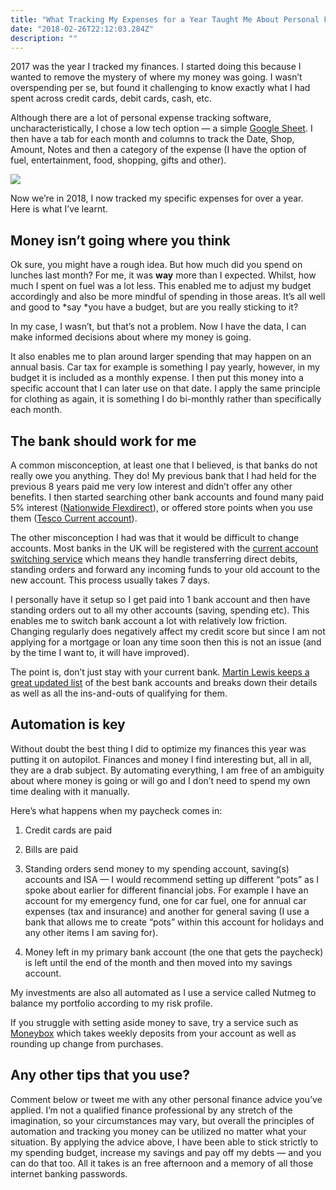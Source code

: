 ```yaml
---
title: "What Tracking My Expenses for a Year Taught Me About Personal Finance"
date: "2018-02-26T22:12:03.284Z"
description: ""
---
```


2017 was the year I tracked my finances. I started doing this because I wanted to remove the mystery of where my money was going. I wasn’t overspending per se, but found it challenging to know exactly what I had spent across credit cards, debit cards, cash, etc.

Although there are a lot of personal expense tracking software, uncharacteristically, I chose a low tech option — a simple [Google Sheet](https://www.google.com/sheets/about/). I then have a tab for each month and columns to track the Date, Shop, Amount, Notes and then a category of the expense (I have the option of fuel, entertainment, food, shopping, gifts and other).

![](https://cdn-images-1.medium.com/max/2000/1*xHO8TCWzWqaSueqOiEELQw.jpeg)

Now we’re in 2018, I now tracked my specific expenses for over a year. Here is what I’ve learnt.

## Money isn’t going where you think

Ok sure, you might have a rough idea. But how much did you spend on lunches last month? For me, it was **way** more than I expected. Whilst, how much I spent on fuel was a lot less. This enabled me to adjust my budget accordingly and also be more mindful of spending in those areas. It’s all well and good to *say *you have a budget, but are you really sticking to it?

In my case, I wasn’t, but that’s not a problem. Now I have the data, I can make informed decisions about where my money is going.

It also enables me to plan around larger spending that may happen on an annual basis. Car tax for example is something I pay yearly, however, in my budget it is included as a monthly expense. I then put this money into a specific account that I can later use on that date. I apply the same principle for clothing as again, it is something I do bi-monthly rather than specifically each month.

## The bank should work for me

A common misconception, at least one that I believed, is that banks do not really owe you anything. They do! My previous bank that I had held for the previous 8 years paid me very low interest and didn’t offer any other benefits. I then started searching other bank accounts and found many paid 5% interest ([Nationwide Flexdirect](https://www.nationwide.co.uk/products/current-accounts/flexdirect/features-and-benefits)), or offered store points when you use them ([Tesco Current account](https://www.tescobank.com/current-accounts/)).

The other misconception I had was that it would be difficult to change accounts. Most banks in the UK will be registered with the [current account switching service](https://www.currentaccountswitch.co.uk/Pages/Home.aspx) which means they handle transferring direct debits, standing orders and forward any incoming funds to your old account to the new account. This process usually takes 7 days.

I personally have it setup so I get paid into 1 bank account and then have standing orders out to all my other accounts (saving, spending etc). This enables me to switch bank account a lot with relatively low friction. Changing regularly does negatively affect my credit score but since I am not applying for a mortgage or loan any time soon then this is not an issue (and by the time I want to, it will have improved).

The point is, don’t just stay with your current bank. [Martin Lewis keeps a great updated list](https://www.moneysavingexpert.com/banking/compare-best-bank-accounts) of the best bank accounts and breaks down their details as well as all the ins-and-outs of qualifying for them.

## Automation is key

Without doubt the best thing I did to optimize my finances this year was putting it on autopilot. Finances and money I find interesting but, all in all, they are a drab subject. By automating everything, I am free of an ambiguity about where money is going or will go and I don’t need to spend my own time dealing with it manually.

Here’s what happens when my paycheck comes in:

1. Credit cards are paid

1. Bills are paid

1. Standing orders send money to my spending account, saving(s) accounts and ISA — I would recommend setting up different “pots” as I spoke about earlier for different financial jobs. For example I have an account for my emergency fund, one for car fuel, one for annual car expenses (tax and insurance) and another for general saving (I use a bank that allows me to create “pots” within this account for holidays and any other items I am saving for).

1. Money left in my primary bank account (the one that gets the paycheck) is left until the end of the month and then moved into my savings account.

My investments are also all automated as I use a service called Nutmeg to balance my portfolio according to my risk profile.

If you struggle with setting aside money to save, try a service such as [Moneybox](https://www.moneyboxapp.com/) which takes weekly deposits from your account as well as rounding up change from purchases.

## Any other tips that you use?

Comment below or tweet me with any other personal finance advice you’ve applied. I’m not a qualified finance professional by any stretch of the imagination, so your circumstances may vary, but overall the principles of automation and tracking you money can be utilized no matter what your situation. By applying the advice above, I have been able to stick strictly to my spending budget, increase my savings and pay off my debts — and you can do that too. All it takes is an free afternoon and a memory of all those internet banking passwords.
